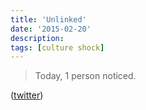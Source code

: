 ```yaml
---
title: 'Unlinked'
date: '2015-02-20'
description:
tags: [culture shock]
---
```


> Today, 1 person noticed.

([twitter](https://twitter.com/JayCuthrell/status/551254076164288513))
